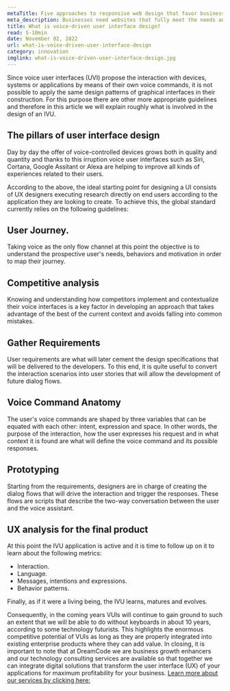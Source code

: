 ```yaml
---
metaTitle: Five approaches to responsive web design that favor business brand positioning
meta_description: Businesses need websites that fully meet the needs and capabilities of the devices from which their customers access them. This is a standard that all programmers oriented to mobile development cannot fail to meet.
title: What is voice-driven user interface design?
read: 5-10min
date: November 02, 2022
url: what-is-voice-driven-user-interface-design
category: innovation
imglink: what-is-voice-driven-user-interface-design.jpg
---
```


Since voice user interfaces (UVI) propose the interaction with devices, systems or applications by means of their own voice commands, it is not possible to apply the same design patterns of graphical interfaces in their construction. For this purpose there are other more appropriate guidelines and therefore in this article we will explain roughly what is involved in the design of an IVU.

## The pillars of user interface design

Day by day the offer of voice-controlled devices grows both in quality and quantity and thanks to this irruption voice user interfaces such as Siri, Cortana, Google Assitant or Alexa are helping to improve all kinds of experiences related to their users.

According to the above, the ideal starting point for designing a UI consists of UX designers executing research directly on end users according to the application they are looking to create. To achieve this, the global standard currently relies on the following guidelines:

## User Journey.

Taking voice as the only flow channel at this point the objective is to understand the prospective user's needs, behaviors and motivation in order to map their journey.

## Competitive analysis

Knowing and understanding how competitors implement and contextualize their voice interfaces is a key factor in developing an approach that takes advantage of the best of the current context and avoids falling into common mistakes.

## Gather Requirements

User requirements are what will later cement the design specifications that will be delivered to the developers. To this end, it is quite useful to convert the interaction scenarios into user stories that will allow the development of future dialog flows.

## Voice Command Anatomy

The user's voice commands are shaped by three variables that can be equated with each other: intent, expression and space. In other words, the purpose of the interaction, how the user expresses his request and in what context it is found are what will define the voice command and its possible responses.

## Prototyping

Starting from the requirements, designers are in charge of creating the dialog flows that will drive the interaction and trigger the responses. These flows are scripts that describe the two-way conversation between the user and the voice assistant.

## UX analysis for the final product

At this point the IVU application is active and it is time to follow up on it to learn about the following metrics:

- Interaction.
- Language.
- Messages, intentions and expressions.
- Behavior patterns.

Finally, as if it were a living being, the IVU learns, matures and evolves.

Consequently, in the coming years VUIs will continue to gain ground to such an extent that we will be able to do without keyboards in about 10 years, according to some technology futurists. This highlights the enormous competitive potential of VUIs as long as they are properly integrated into existing enterprise products where they can add value.
In closing, it is important to note that at DreamCode we are business growth enhancers and our technology consulting services are available so that together we can integrate digital solutions that transform the user interface (UX) of your applications for maximum profitability for your business. [Learn more about our services by clicking here:](https://www.dreamcodesoft.com/en/services)

